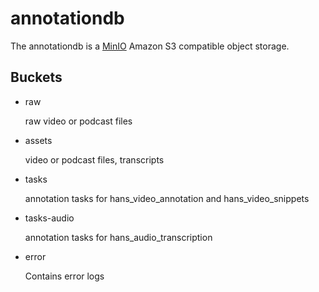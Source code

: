 # annotationdb

The annotationdb is a [MinIO](https://min.io) Amazon S3 compatible object storage.

## Buckets

- raw
  
  raw video or podcast files

- assets
  
  video or podcast files, transcripts

- tasks
  
  annotation tasks for hans_video_annotation and hans_video_snippets

- tasks-audio
  
  annotation tasks for hans_audio_transcription

- error

  Contains error logs

